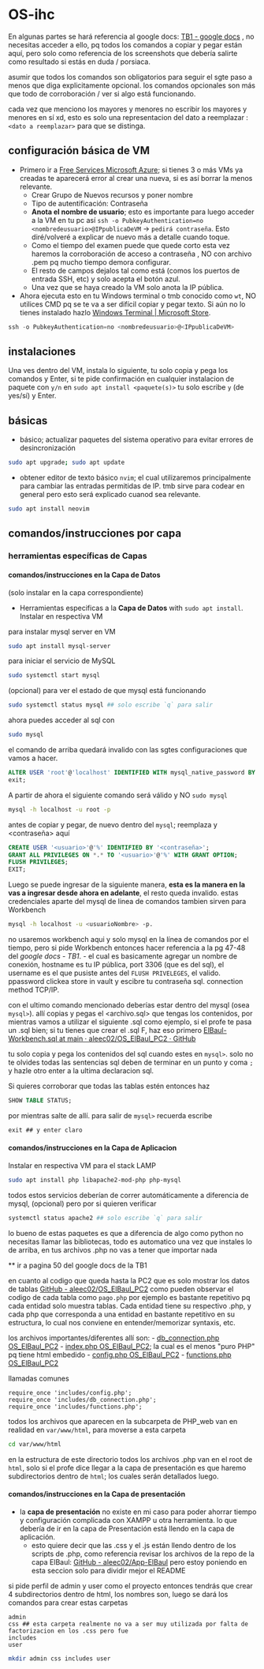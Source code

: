 # OS-ihc
En algunas partes se hará referencia al google docs: [TB1 - google docs](https://docs.google.com/document/d/1cf9X94sHGeMCrpE4YsaDYfo1z6iy1iaMGh2xQO5GhUA/edit?usp=sharing) , no necesitas acceder a ello, pq todos los comandos a copiar y pegar están aquí, pero solo como referencia de los screenshots que debería salirte como resultado si estás en duda / porsiaca.

asumir que todos los comandos son obligatorios para seguir el sgte paso a menos que diga explicitamente opcional. los comandos opcionales son más que todo de corroboración / ver si algo está funcionando.

cada vez que menciono los mayores y menores no escribir los mayores y menores en sí xd, esto es solo una representacion del dato a reemplazar : `<dato a reemplazar>` para que se distinga.


## configuración básica de VM
- Primero ir a [Free Services Microsoft Azure](https://portal.azure.com/#view/Microsoft_Azure_Billing/FreeServicesBlade); si tienes 3 o más VMs ya creadas te aparecerá error al crear una nueva, si es así borrar la menos relevante.
    - Crear Grupo de Nuevos recursos y poner nombre
    - Tipo de autentificación: Contraseña
    - **Anota el nombre de usuario**; esto es importante para luego acceder a la VM en tu pc así `ssh -o PubkeyAuthentication=no <nombredeusuario>@IPpublicaDeVM` -> `pedirá contraseña`. Esto diré/volveré a explicar de nuevo más a detalle cuando toque.
    - Como el tiempo del examen puede que quede corto esta vez haremos la corroboración de acceso a contraseña , NO con archivo .pem pq mucho tiempo demora configurar.
    - El resto de campos dejalos tal como está (comos los puertos de entrada SSH, etc) y solo acepta el botón azul.
    - Una vez que se haya creado la VM solo anota la IP pública.
- Ahora ejecuta esto en tu Windows terminal o tmb conocido como `wt`, NO utilices CMD pq se te va a ser difícil copiar y pegar texto. Si aún no lo tienes instalado hazlo [Windows Terminal \| Microsoft Store](https://apps.microsoft.com/detail/9n0dx20hk701?hl=en-US&gl=US).
```powershell
ssh -o PubkeyAuthentication=no <nombredeusuario>@<IPpublicaDeVM>
```


## instalaciones
Una ves dentro del VM, instala lo siguiente, tu solo copia y pega los comandos y Enter, si te pide confirmación en cualquier instalacion de paquete con `y/n` en `sudo apt install <paquete(s)>` tu solo escribe `y` (de yes/sí) y Enter.

## básicas
- básico; actualizar paquetes del sistema operativo para evitar errores de desincronización
```zsh
sudo apt upgrade; sudo apt update 
```
- obtener editor de texto básico `nvim`; el cual utilizaremos principalmente para cambiar las entradas permitidas de IP. tmb sirve para codear en general pero esto será explicado cuanod sea relevante. 
```zsh
sudo apt install neovim
```


## comandos/instrucciones por capa
### herramientas específicas de Capas




#### comandos/instrucciones en la Capa de Datos
(solo instalar en la capa correspondiente)
- Herramientas especificas a la **Capa de Datos** with `sudo apt install`. Instalar en respectiva VM


para instalar mysql server en VM
```zsh
sudo apt install mysql-server
```

para iniciar el servicio de MySQL
```zsh
sudo systemctl start mysql
```

(opcional) para ver el estado de que mysql está funcionando
```zsh
sudo systemctl status mysql ## solo escribe `q` para salir
```



ahora puedes acceder al sql con 
```zsh
sudo mysql
```
el comando de arriba quedará invalido con las sgtes configuraciones que vamos a hacer. 
```sql
ALTER USER 'root'@'localhost' IDENTIFIED WITH mysql_native_password BY '<contraseña a utilizar>';
exit;
```
A partir de ahora el siguiente comando será válido y NO `sudo mysql`
```zsh
mysql -h localhost -u root -p
```
antes de copiar y pegar, de nuevo dentro del `mysql`; reemplaza <usuario> y <contraseña> aquí
```sql
CREATE USER '<usuario>'@'%' IDENTIFIED BY '<contraseña>';
GRANT ALL PRIVILEGES ON *.* TO '<usuario>'@'%' WITH GRANT OPTION;
FLUSH PRIVILEGES;
EXIT;
```
Luego se puede ingresar de la siguiente manera, **esta es la manera en la vas a ingresar desde ahora en adelante**, el resto queda invalido. estas credenciales aparte del mysql de linea de comandos tambien sirven para Workbench 
```zsh
mysql -h localhost -u <usuarioNombre> -p.
```
no usaremos workbench aqui y solo mysql en la línea de comandos por el tiempo, pero si pide Workbench entonces hacer referencia a la pg 47-48 del _google docs - TB1_.
    - el cual es basicamente agregar un nombre de conexión, hostname es tu IP pública, port 3306 (que es del sql), el username es el que pusiste antes del `FLUSH PRIVELEGES`, el valido. ppassword clickea store in vault y escibre tu contraseña sql. connection method TCP/IP.

con el ultimo comando mencionado deberías estar dentro del mysql (osea `mysql>`). allí copias y pegas el <archivo.sql> que tengas los contenidos, por mientras vamos a utilizar el siguiente .sql como ejemplo, si el profe te pasa un .sql bien; si tu tienes que crear el .sql F, haz eso primero
[ElBaul-Workbench.sql at main · aleec02/OS\_ElBaul\_PC2 · GitHub](https://github.com/aleec02/OS_ElBaul_PC2/blob/main/SQL_data/ElBaul-Workbench.sql)

tu solo copia y pega los contenidos del sql cuando estes en `mysql>`. solo no te olvides todas las sentencias sql deben de terminar en un punto y coma `;` y hazle otro enter a la ultima declaracion sql.

Si quieres corroborar que todas las tablas estén entonces haz
```sql
SHOW TABLE STATUS;
```

por mientras salte de allí. para salir de `mysql>` recuerda escribe 
```sql
exit ## y enter claro
```

#### comandos/instrucciones en la Capa de Aplicacion
Instalar en respectiva VM para el stack LAMP
```zsh
sudo apt install php libapache2-mod-php php-mysql
```
todos estos servicios deberían de correr automáticamente a diferencia de mysql, (opcional) pero por si quieren verificar
```zsh
systemctl status apache2 ## solo escribe `q` para salir
```
lo bueno de estas paquetes es que a diferencia de algo como python no necesitas llamar las bibliotecas, todo es automatico una vez que instales lo de arriba, en tus archivos .php no vas a tener que importar nada


** ir a pagina 50 del google docs de la TB1

en cuanto al codigo que queda hasta la PC2 que es solo mostrar los datos de tablas [GitHub - aleec02/OS\_ElBaul\_PC2](https://github.com/aleec02/OS_ElBaul_PC2) como pueden observar el codigo de cada tabla como `pago.php` por ejemplo es bastante repetitivo pq cada entidad solo muestra tablas. Cada entidad tiene su respectivo .php, y cada php que corresponda a una entidad en bastante repetitivo en su estructura, lo cual nos conviene en entender/memorizar syntaxis, etc. 


los archivos importantes/diferentes allí son:
    - [db_connection.php OS\_ElBaul\_PC2](https://github.com/aleec02/OS_ElBaul_PC2/blob/main/PHP_web/db_connection.php)
    - [index.php OS\_ElBaul\_PC2](https://github.com/aleec02/OS_ElBaul_PC2/blob/main/PHP_web/index.php); la cual es el menos "puro PHP" pq tiene html embedido
    - [config.php OS\_ElBaul\_PC2](https://github.com/aleec02/OS_ElBaul_PC2/blob/main/PHP_web/config.php)
    - [functions.php OS\_ElBaul\_PC2](https://github.com/aleec02/OS_ElBaul_PC2/blob/main/PHP_web/functions.php)


llamadas comunes
```
require_once 'includes/config.php';
require_once 'includes/db_connection.php';
require_once 'includes/functions.php';
```
todos los archivos que aparecen en la subcarpeta de PHP_web van en realidad en `var/www/html`, para moverse a esta carpeta
```zsh
cd var/www/html
```
en la estructura de este directorio todos los archivos .php van en el root de `html`, solo si el profe dice llegar a la capa de presentación es que haremo subdirectorios dentro de `html`; los cuales serán detallados luego.


#### comandos/instrucciones en la Capa de presentación
- la **capa de presentación** no existe en mi caso para poder ahorrar tiempo y configuración complicada con XAMPP u otra herramienta. lo que debería de ir en la capa de Presentación está llendo en la capa de aplicación.
    - esto quiere decir que las .css y el .js están llendo dentro de los scripts de .php, como referencia revisar los archivos de la repo de la capa ElBaul: [GitHub - aleec02/App-ElBaul](https://github.com/aleec02/App-ElBaul)
pero estoy poniendo en esta seccion solo para dividir mejor el README

si pide perfil de admin y user como el proyecto entonces tendrás que crear 4 subdirectorios dentro de html, los nombres son, luego se dará los comandos para crear estas carpetas
```
admin
css ## esta carpeta realmente no va a ser muy utilizada por falta de factorizacion en los .css pero fue
includes
user
```

```zsh
mkdir admin css includes user
```

